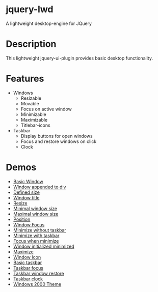 # jquery-lwd
A lightweight desktop-engine for JQuery

# Description
This lightweight jquery-ui-plugin provides basic desktop functionality.

# Features
<ul>
    <li>
        Windows
        <ul>
            <li>Resizable</li>
            <li>Movable</li>
            <li>Focus on active window</li>
            <li>Minimizable</li>
            <li>Maximizable</li>
            <li>Titlebar-icons</li>
        </ul>
    </li>
    <li>
        Taskbar
        <ul>
            <li>Display buttons for open windows</li>
            <li>Focus and restore windows on click</li>
            <li>Clock</li>
        </ul>
    </li>
</ul>

# Demos
<ul>
    <li><a href="http://markus-stellmacher.com/jquery-lwd/demo/v1.0/demo/1-windows_1-basic.html">Basic Window</a></li>
    <li><a href="http://markus-stellmacher.com/jquery-lwd/demo/v1.0/demo/1-windows_2-appendTo.html">Window appended to div</a></li>
    <li><a href="http://markus-stellmacher.com/jquery-lwd/demo/v1.0/demo/1-windows_3-size.html">Defined size</a></li>
    <li><a href="http://markus-stellmacher.com/jquery-lwd/demo/v1.0/demo/1-windows_4-title.html">Window title</a></li>
    <li><a href="http://markus-stellmacher.com/jquery-lwd/demo/v1.0/demo/1-windows_5-resize.html">Resize</a></li>
    <li><a href="http://markus-stellmacher.com/jquery-lwd/demo/v1.0/demo/1-windows_6-minSize.html">Minimal window size</a></li>
    <li><a href="http://markus-stellmacher.com/jquery-lwd/demo/v1.0/demo/1-windows_7-maxSize.html">Maximal window size</a></li>
    <li><a href="http://markus-stellmacher.com/jquery-lwd/demo/v1.0/demo/1-windows_8-position.html">Position</a></li>
    <li><a href="http://markus-stellmacher.com/jquery-lwd/demo/v1.0/demo/1-windows_9-closeFocus.html">Window Focus</a></li>
    <li><a href="http://markus-stellmacher.com/jquery-lwd/demo/v1.0/demo/1-windows_10-minimize-withoutTaskbar.html">Minimize without taskbar</a></li>
    <li><a href="http://markus-stellmacher.com/jquery-lwd/demo/v1.0/demo/1-windows_11-minimizeWithTaskbar.html">Minimize with taskbar</a></li>
    <li><a href="http://markus-stellmacher.com/jquery-lwd/demo/v1.0/demo/1-windows_12-minimizeFocus.html">Focus when minimize</a></li>
    <li><a href="http://markus-stellmacher.com/jquery-lwd/demo/v1.0/demo/1-windows_13-minimizeInitialized.html">Window initialized minimized</a></li>
    <li><a href="http://markus-stellmacher.com/jquery-lwd/demo/v1.0/demo/1-windows_14-maximize.html">Maximize</a></li>
    <li><a href="http://markus-stellmacher.com/jquery-lwd/demo/v1.0/demo/1-windows_15-icon.html">Window Icon</a></li>
    <li><a href="http://markus-stellmacher.com/jquery-lwd/demo/v1.0/demo/2-taskbar_1-basic.html">Basic taskbar</a></li>
    <li><a href="http://markus-stellmacher.com/jquery-lwd/demo/v1.0/demo/2-taskbar_2-focus.html">Taskbar focus</a></li>
    <li><a href="http://markus-stellmacher.com/jquery-lwd/demo/v1.0/demo/2-taskbar_3-restore.html">Taskbar window restore</a></li>
    <li><a href="http://markus-stellmacher.com/jquery-lwd/demo/v1.0/demo/2-taskbar_4-clock.html">Taskbar clock</a></li>
    <li><a href="http://markus-stellmacher.com/jquery-lwd/demo/v1.0/demo/3-themes_1-windows2000.html">Windows 2000 Theme</a></li>
</ul>
